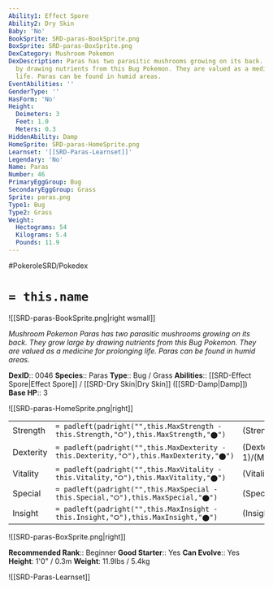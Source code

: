 ```yaml
---
Ability1: Effect Spore
Ability2: Dry Skin
Baby: 'No'
BookSprite: SRD-paras-BookSprite.png
BoxSprite: SRD-paras-BoxSprite.png
DexCategory: Mushroom Pokemon
DexDescription: Paras has two parasitic mushrooms growing on its back. They grow large
  by drawing nutrients from this Bug Pokemon. They are valued as a medicine for prolonging
  life. Paras can be found in humid areas.
EventAbilities: ''
GenderType: ''
HasForm: 'No'
Height:
  Deimeters: 3
  Feet: 1.0
  Meters: 0.3
HiddenAbility: Damp
HomeSprite: SRD-paras-HomeSprite.png
Learnset: '[[SRD-Paras-Learnset]]'
Legendary: 'No'
Name: Paras
Number: 46
PrimaryEggGroup: Bug
SecondaryEggGroup: Grass
Sprite: paras.png
Type1: Bug
Type2: Grass
Weight:
  Hectograms: 54
  Kilograms: 5.4
  Pounds: 11.9
---
```


#PokeroleSRD/Pokedex

# `= this.name`

![[SRD-paras-BookSprite.png|right wsmall]]

*Mushroom Pokemon*
*Paras has two parasitic mushrooms growing on its back. They grow large by drawing nutrients from this Bug Pokemon. They are valued as a medicine for prolonging life. Paras can be found in humid areas.*

**DexID**:: 0046
**Species**:: Paras
**Type**:: Bug / Grass
**Abilities**:: [[SRD-Effect Spore|Effect Spore]] / [[SRD-Dry Skin|Dry Skin]] ([[SRD-Damp|Damp]])
**Base HP**:: 3

![[SRD-paras-HomeSprite.png|right]]

|           |                                                                                        |                                          |
| --------- | -------------------------------------------------------------------------------------- | ---------------------------------------- |
| Strength  | `= padleft(padright("",this.MaxStrength - this.Strength,"⭘"),this.MaxStrength,"⬤")`    | (Strength::2)/(MaxStrength::5)   |
| Dexterity | `= padleft(padright("",this.MaxDexterity - this.Dexterity,"⭘"),this.MaxDexterity,"⬤")` | (Dexterity:: 1)/(MaxDexterity::3) |
| Vitality  | `= padleft(padright("",this.MaxVitality - this.Vitality,"⭘"),this.MaxVitality,"⬤")`    | (Vitality::2)/(MaxVitality::4)   |
| Special   | `= padleft(padright("",this.MaxSpecial - this.Special,"⭘"),this.MaxSpecial,"⬤")`       | (Special::2)/(MaxSpecial::4)     |
| Insight   | `= padleft(padright("",this.MaxInsight - this.Insight,"⭘"),this.MaxInsight,"⬤")`       | (Insight::2)/(MaxInsight::4)     |

![[SRD-paras-BoxSprite.png|right]]

**Recommended Rank**:: Beginner
**Good Starter**:: Yes
**Can Evolve**:: Yes
**Height**: 1'0" / 0.3m
**Weight**: 11.9lbs / 5.4kg

![[SRD-Paras-Learnset]]